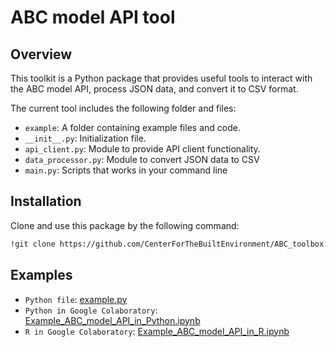 # ABC model API tool

## Overview
This toolkit is a Python package that provides useful tools to interact with the ABC model API, process JSON data, and convert it to CSV format.

The current tool includes the following folder and files:
 - `example`: A folder containing example files and code.
 - `__init__.py`: Initialization file.
 - `api_client.py`: Module to provide API client functionality. 
 - `data_processor.py`: Module to convert JSON data to CSV
 - `main.py`: Scripts that works in your command line


## Installation
Clone and use this package by the following command:
```sh
!git clone https://github.com/CenterForTheBuiltEnvironment/ABC_toolbox.git
```

## Examples
 - `Python file`: [example.py](example/example.py)
 - `Python in Google Colaboratory`: [Example_ABC_model_API_in_Python.ipynb](example/Example_ABC_model_API_in_Python.ipynb)
 - `R in Google Colaboratory`: [Example_ABC_model_API_in_R.ipynb](example/Example_ABC_model_API_in_R.ipynb)